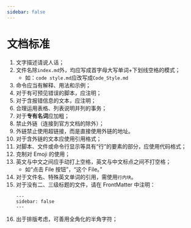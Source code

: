 ```yaml
---
sidebar: false
---
```

# 文档标准

1. 文字描述请说人话；
2. 文件名除`index.md`外，均应写成首字母大写单词+下划线空格的模式；
   - 如：`code style.md`应改写成`Code_Style.md`
3. 命令应当有解释、用法和示例；
4. 对于有可预见错误的脚本，应注明；
5. 对于含报错信息的文本，应注明；
6. 合理运用表格、列表说明并列的事务；
7. 对于**专有名词**应加粗；
8. 禁止外链（连接到官方文档的除外）；
9. 外链禁止使用超链接，而是直接使用外链的地址。
10. 对于含外链的文本应使用引用格式；
11. 对脚本、文件或命令行显示等具有“行”的要素的部分，应使用代码格式；
12. 克制对 Emoji 的使用；
13. 英文与中文之间应手动打上空格，英文与中文标点之间不打空格；
    - 如“点击 File 按钮”，“这个 File。”    
14. 对于文件名、特殊英文单词的引用，需使用`行内块`。
15. 对于没有二、三级标题的文件，请在 FrontMatter 中注明：
    ```
    ---
    sidebar: false
    ---
    ```
16. 出于排版考虑，可善用全角化的半角字符；

